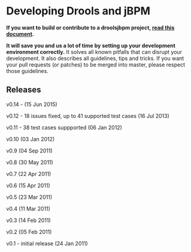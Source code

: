 Developing Drools and jBPM
==========================

**If you want to build or contribute to a droolsjbpm project, [read this document](https://github.com/droolsjbpm/droolsjbpm-build-bootstrap/blob/master/README.md).**

**It will save you and us a lot of time by setting up your development environment correctly.**
It solves all known pitfalls that can disrupt your development.
It also describes all guidelines, tips and tricks.
If you want your pull requests (or patches) to be merged into master, please respect those guidelines.

Releases
--------
v0.14 - (15 Jun 2015)

v0.12 - 18 issues fixed, up to 41 supported test cases (16 Jul 2013)

v0.11 - 38 test cases suppported (06 Jan 2012)

v0.10 (03 Jan 2012)

v0.9 (04 Sep 2011)

v0.8 (30 May 2011)

v0.7 (22 Apr 2011)

v0.6 (15 Apr 2011)

v0.5 (23 Mar 2011)

v0.4 (11 Mar 2011)

v0.3 (14 Feb 2011)

v0.2 (05 Feb 2011)

v0.1 - initial release (24 Jan 2011)
